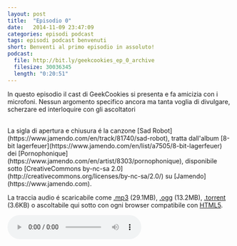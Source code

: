 ```yaml
---
layout: post
title:  "Episodio 0"
date:   2014-11-09 23:47:09
categories: episodi podcast
tags: episodi podcast benvenuti
short: Benventi al primo episodio in assoluto!
podcast:
  file: http://bit.ly/geekcookies_ep_0_archive 
  filesize: 30036345
  length: "0:20:51"
---
```

 
In questo episodio il cast di GeekCookies si presenta e fa amicizia con i microfoni.
Nessun argomento specifico ancora ma tanta voglia di divulgare, scherzare ed interloquire con gli ascoltatori

<br />
La sigla di apertura e chiusura é la canzone [Sad Robot](https://www.jamendo.com/en/track/81740/sad-robot), tratta dall'album [8-bit lagerfeuer](https://www.jamendo.com/en/list/a7505/8-bit-lagerfeuer) dei [Pornophonique](https://www.jamendo.com/en/artist/8303/pornophonique), disponibile sotto [CreativeCommons by-nc-sa 2.0](http://creativecommons.org/licenses/by-nc-sa/2.0/) su [Jamendo](https://www.jamendo.com).

La traccia audio é scaricabile come [.mp3]({{page.podcast.file}}) (29.1MB), [.ogg](https://archive.org/download/geekcookies_ep_0/geekcookies_ep_0.ogg) (13.2MB), [.torrent](https://archive.org/download/geekcookies_ep_0/geekcookies_ep_0_archive.torrent) (3.6KB) o ascoltabile qui sotto con ogni browser compatibile con [HTML5](http://html5test.com/).


<!--HTML5 audio player,see http://www.bloggerbuster.com/2012/07/how-to-add-music-player-in-blogspot.html-->
<audio controls> 
<source src="{{page.podcast.file}}" /> 
If you cannot see the audio controls, your browser does not support the audio element 
</audio>

